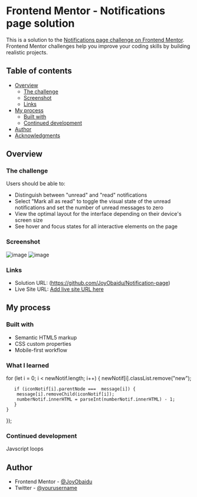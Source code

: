 # Frontend Mentor - Notifications page solution

This is a solution to the [Notifications page challenge on Frontend Mentor](https://www.frontendmentor.io/challenges/notifications-page-DqK5QAmKbC). Frontend Mentor challenges help you improve your coding skills by building realistic projects. 

## Table of contents

- [Overview](#overview)
  - [The challenge](#the-challenge)
  - [Screenshot](#screenshot)
  - [Links](#links)
- [My process](#my-process)
  - [Built with](#built-with)
  - [Continued development](#continued-development)
- [Author](#author)
- [Acknowledgments](#acknowledgments)


## Overview

### The challenge

Users should be able to:

- Distinguish between "unread" and "read" notifications
- Select "Mark all as read" to toggle the visual state of the unread notifications and set the number of unread messages to zero
- View the optimal layout for the interface depending on their device's screen size
- See hover and focus states for all interactive elements on the page

### Screenshot

![image](https://user-images.githubusercontent.com/106669781/231405487-cc4dc2a0-e2e8-452a-a4e5-d708d2f00ded.png)
![image](https://user-images.githubusercontent.com/106669781/231405530-13aeed12-70cb-40d1-8441-7a45da074788.png)



### Links

- Solution URL: (https://github.com/JoyObaidu/Notification-page)
- Live Site URL: [Add live site URL here](https://your-live-site-url.com)

## My process

### Built with

- Semantic HTML5 markup
- CSS custom properties
- Mobile-first workflow

### What I learned

 for (let i = 0; i < newNotif.length; i++) {
       newNotif[i].classList.remove("new");
        
       if (iconNotif[i].parentNode ===  message[i]) {
        message[i].removeChild(iconNotif[i]);
        numberNotif.innerHTML = parseInt(numberNotif.innerHTML) - 1;
       }
    }
});
### Continued development
Javscript loops

## Author

- Frontend Mentor - [@JoyObaidu](https://www.frontendmentor.io/profile/JoyObaidu)
- Twitter - [@yourusername](https://www.twitter.com/yourusername)



